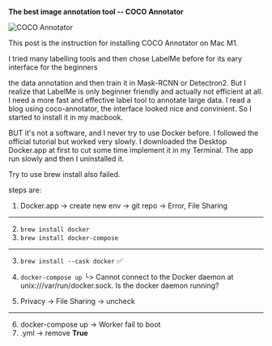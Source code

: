 **The best image annotation tool -- COCO Annotator**

![COCO Annotator](https://camo.githubusercontent.com/69ce7a40db8bdee3e2a292950b5d84cd3f60cc8ac32bdce3316e40ca4130a71d/68747470733a2f2f692e696d6775722e636f6d2f414137496462512e706e67)

This post is the instruction for installing COCO Annotator on Mac M1.

I tried many labelling tools and then chose LabelMe before for its eary interface for the beginners 

the data annotation and then train it in Mask-RCNN or Detectron2.
But I realize that LabelMe is only beginner friendly and actually not efficient at all. 
I need a more fast and effective label tool to annotate large data.
I read a blog using coco-annotator, the interface looked nice and convinient. 
So I started to install it in my macbook.

BUT it's not a software, and I never try to use Docker before. 
I followed the official tutorial but worked very slowly.
I downloaded the Desktop Docker.app at first to cut some time implement it in my Terminal.
The app run slowly and then I uninstalled it. 

Try to use brew install also failed. 

steps are:
1. Docker.app -> create new env -> git repo -> Error, File Sharing
---------------------------------
2. `brew install docker`
3. `brew install docker-compose`
--------------------------------
3. `brew install --cask docker` ✅
4. `docker-compose up`
└> Cannot connect to the Docker daemon at unix:///var/run/docker.sock. Is the docker daemon running?

6. Privacy -> File Sharing -> uncheck
-------------------------------------
6. docker-compose up -> Worker fail to boot
7. .yml -> remove **True**

<!-- Updated on Aug 1, 2022 -->
